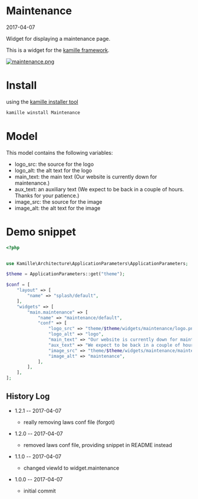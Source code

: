 Maintenance
===============
2017-04-07



Widget for displaying a maintenance page.


This is a widget for the [kamille framework](https://github.com/lingtalfi/Kamille).


[![maintenance.png](https://s19.postimg.org/g16e6s9gj/maintenance.png)](https://postimg.org/image/kn2if4uzj/)

Install
===========
using the [kamille installer tool](https://github.com/lingtalfi/kamille-installer-tool)
```bash
kamille winstall Maintenance
```



Model
===========

This model contains the following variables:

- logo_src: the source for the logo 
- logo_alt: the alt text for the logo 
- main_text: the main text (Our website is currently down for maintenance.)
- aux_text: an auxiliary text (We expect to be back in a couple of hours. Thanks for your patience.)
- image_src: the source for the image 
- image_alt: the alt text for the image




Demo snippet
=========

```php
<?php


use Kamille\Architecture\ApplicationParameters\ApplicationParameters;

$theme = ApplicationParameters::get("theme");

$conf = [
    "layout" => [
        "name" => "splash/default",
    ],
    "widgets" => [
        "main.maintenance" => [
            "name" => "maintenance/default",
            "conf" => [
                "logo_src" => "theme/$theme/widgets/maintenance/logo.png",
                "logo_alt" => "logo",
                "main_text" => "Our website is currently down for maintenance.",
                "aux_text" => "We expect to be back in a couple of hours. Thanks for your patience.",
                "image_src" => "theme/$theme/widgets/maintenance/maintenance.png",
                "image_alt" => "maintenance",
            ],
        ],
    ],
];
```







History Log
------------------

- 1.2.1 -- 2017-04-07

    - really removing laws conf file (forgot)

- 1.2.0 -- 2017-04-07

    - removed laws conf file, providing snippet in README instead

- 1.1.0 -- 2017-04-07

    - changed viewId to widget.maintenance
    
- 1.0.0 -- 2017-04-07

    - initial commit